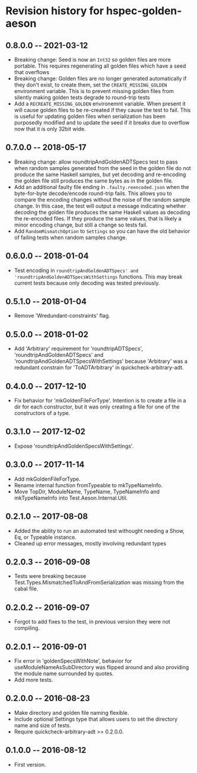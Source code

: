 # Revision history for hspec-golden-aeson

## 0.8.0.0 -- 2021-03-12

* Breaking change: Seed is now an `Int32` so golden files are more portable. This
  requires regenerating all golden files which have a seed that overflows
* Breaking change: Golden files are no longer generated automatically if they
  don't exist, to create them, set the `CREATE_MISSING_GOLDEN` environment variable.
  This is to prevent missing golden files from silently making golden tests
  degrade to round-trip tests
* Add a `RECREATE_MISSING_GOLDEN` environemnt variable. When present it will
  cause golden files to be re-created if they cause the test to fail. This is
  useful for updating golden files when serialization has been purposedly
  modified and to update the seed if it breaks due to overflow now that it is
  only 32bit wide.

## 0.7.0.0 -- 2018-05-17

* Breaking change: allow roundtripAndGoldenADTSpecs test to pass when random samples generated from the seed in the golden file do not produce the same Haskell samples, but yet decoding and re-encoding the golden file still produces the same bytes as in the golden file.
* Add an additional faulty file ending in `.faulty.reencoded.json` when the byte-for-byte decode/encode round-trip fails. This allows you to compare the encoding changes without the noise of the random sample change. In this case, the test will output a message indicating whether decoding the golden file produces the same Haskell values as decoding the re-encoded files. If they produce the same values, that is likely a minor encoding change, but still a change so tests fail.
* Add `RandomMismatchOption` to `Settings` so you can have the old behavior of failing tests when random samples change.

## 0.6.0.0 -- 2018-01-04

* Test encoding in `roundtripAndGoldenADTSpecs' and 'roundtripAndGoldenADTSpecsWithSettings` functions. This may break current tests because only decoding was tested previously.

## 0.5.1.0 -- 2018-01-04

* Remove 'Wredundant-constraints' flag.

## 0.5.0.0 -- 2018-01-02

* Add 'Arbitrary' requirement for 'roundtripADTSpecs', 'roundtripAndGoldenADTSpecs' and 'roundtripAndGoldenADTSpecsWithSettings' because 'Arbitrary' was a redundant constrain for 'ToADTArbitrary' in quickcheck-arbitrary-adt.

## 0.4.0.0 -- 2017-12-10

* Fix behavior for 'mkGoldenFileForType'. Intention is to create a file in a dir for each constructor, but it was only creating a file for one of the constructors of a type.

## 0.3.1.0 -- 2017-12-02

* Expose 'roundtripAndGoldenSpecsWithSettings'.

## 0.3.0.0  -- 2017-11-14

* Add mkGoldenFileForType.
* Rename internal function fromTypeable to mkTypeNameInfo.
* Move TopDir, ModuleName, TypeName, TypeNameInfo and mkTypeNameInfo into Test.Aeson.Internal.Util.

## 0.2.1.0  -- 2017-08-08

* Added the ability to run an automated test withought needing a Show, Eq, or Typeable instance.
* Cleaned up error messages, mostly involving redundant types

## 0.2.0.3  -- 2016-09-08

* Tests were breaking because Test.Types.MismatchedToAndFromSerialization was
missing from the cabal file.

## 0.2.0.2  -- 2016-09-07

* Forgot to add fixes to the test, in previous version they were not compiling.

## 0.2.0.1  -- 2016-09-01

* Fix error in 'goldenSpecsWithNote', behavior for useModuleNameAsSubDirectory was flipped around and also providing the module name surrounded by quotes.
* Add more tests.

## 0.2.0.0  -- 2016-08-23

* Make directory and golden file naming flexible.
* Include optional Settings type that allows users to set the directory name and size of tests.
* Require quickcheck-arbitrary-adt >= 0.2.0.0.

## 0.1.0.0  -- 2016-08-12

* First version.
